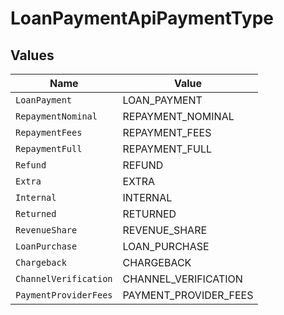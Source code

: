 # LoanPaymentApiPaymentType


## Values

| Name                  | Value                 |
| --------------------- | --------------------- |
| `LoanPayment`         | LOAN_PAYMENT          |
| `RepaymentNominal`    | REPAYMENT_NOMINAL     |
| `RepaymentFees`       | REPAYMENT_FEES        |
| `RepaymentFull`       | REPAYMENT_FULL        |
| `Refund`              | REFUND                |
| `Extra`               | EXTRA                 |
| `Internal`            | INTERNAL              |
| `Returned`            | RETURNED              |
| `RevenueShare`        | REVENUE_SHARE         |
| `LoanPurchase`        | LOAN_PURCHASE         |
| `Chargeback`          | CHARGEBACK            |
| `ChannelVerification` | CHANNEL_VERIFICATION  |
| `PaymentProviderFees` | PAYMENT_PROVIDER_FEES |